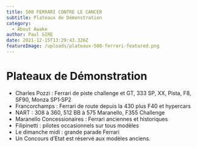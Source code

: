 ```yaml
---
title: 500 FERRARI CONTRE LE CANCER
subtitle: Plateaux de Démonstration
category:
  - About Awake
author: Paul GIRE
date: 2021-12-15T13:29:43.326Z
featureImage: /uploads/plateaux-500-ferrari-featured.png
---
```

 
# Plateaux de Démonstration

* Charles Pozzi : Ferrari de piste challenge et GT, 333 SP, XX, Pista, F8, SF90, Monza SP1‐SP2
* Francorchamps : Ferrari de route depuis la 430 plus F40 et hypercars
* NART : 308 à 360, 512 BB à 575 Maranello, F355 Challenge
* Maranello Concessionaires : Ferrari anciennes et historiques
* Filipinetti : pilotes occasionnels sur tous modèles
* Le dimanche midi : grande parade Ferrari
* Un Concours d’Etat est réservé aux modèles anciens.

